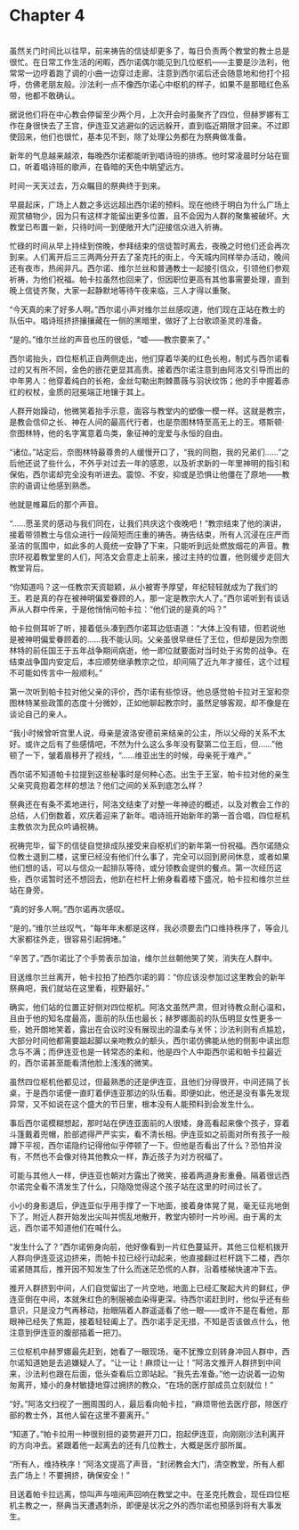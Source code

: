 # Chapter 4

<br>
虽然关门时间比以往早，前来祷告的信徒却更多了，每日负责两个教堂的教士总是很忙。在日常工作生活的闲暇，西尔诺偶尔能见到几位枢机——主要是沙法利，他常常一边哼着跑了调的小曲一边穿过走廊，注意到西尔诺后还会随意地和他打个招呼，仿佛老朋友般。沙法利一点不像西尔诺心中枢机的样子，如果不是那暗红色系带，他都不敢确认。

据说他们将在中心教会停留至少两个月，上次开会时虽聚齐了四位，但赫罗娜有工作在身很快去了王宫，伊连亚又逃避似的远远躲开，直到临近期限才回来。不过即使回来，他们也很忙，基本见不到，除了处理公务都在为祭典做准备。

新年的气息越来越浓，每晚西尔诺都能听到唱诗班的排练。他时常凌晨时分站在窗口，听着唱诗班的歌声，在昏暗的天色中眺望远方。

时间一天天过去，万众瞩目的祭典终于到来。

早晨起床，广场上人数之多远远超出西尔诺的预料。现在他终于明白为什么广场上观赏植物少，因为只有这样才能留出更多位置，且不会因为人群的聚集被破坏。大教堂已布置一新，只待时间一到便敞开大门迎接信众进入祈祷。

忙碌的时间从早上持续到傍晚，参拜结束的信徒暂时离去，夜晚之时他们还会再次到来。人们离开后三三两两分开去了圣克托的街上，今天城内同样举办活动，晚间还有夜市，热闹非凡。西尔诺、维尔兰丝和普通教士一起接引信众，引领他们参观祈祷，为他们祝福。帕卡拉虽然也回来了，但因职位更高有其他事需要处理，直到晚上信徒齐聚，大家一起静默地等待午夜来临，三人才得以重聚。

“今天真的来了好多人啊。”西尔诺小声对维尔兰丝感叹道，他们现在正站在教士的队伍中。唱诗班挤挤攘攘藏在一侧的黑暗里，做好了上台歌颂圣灵的准备。

“是的。”维尔兰丝的声音也压的很低，“嘘——教宗要来了。”

西尔诺抬头，四位枢机正自两侧走出，他们穿着华美的红色长袍，制式与西尔诺看过的又有所不同，金色的嵌花更显其高贵。接着西尔诺注意到由阿洛文引导而出的中年男人：他穿着纯白的长袍，金丝勾勒出荆棘蔷薇与羽状纹饰；他的手中握着赤红的权杖，金质的冠冕端正地镶于其上。

人群开始躁动，他微笑着抬手示意，面容与教堂内的塑像一模一样。这就是教宗，是教会信仰之长、神在人间的最高代行者，也是奈图林特至高无上的王。塔斯顿·奈图林特，他的名字寓意着鸟类，象征神的宠爱与永恒的自由。

“诸位。”站定后，奈图林特最尊贵的人缓慢开口了，“我的同胞，我的兄弟们……”之后他还说了些什么，不外乎对过去一年的感恩，以及祈求新的一年里神明的指引和保佑，西尔诺却完全没有听进去。震惊、不安，抑或是恐惧让他僵在了原地——教宗的语调让他感到熟悉。

他就是帷幕后的那个声音。

“……愿圣灵的感动与我们同在，让我们共庆这个夜晚吧！”教宗结束了他的演讲，接着带领教士与信众进行一段简短而庄重的祷告。祷告结束，所有人沉浸在庄严而圣洁的氛围中，如此多的人竟统一安静了下来，只能听到远处燃放烟花的声音。教宗环视着教堂里的人们，阿洛文会意走上前来，接过主持的位置，他则缓步走回大教堂背后。

“你知道吗？这一任教宗天资聪颖，从小被寄予厚望，年纪轻轻就成为了我们的王。若是真的存在被神明偏爱眷顾的人，那一定是教宗大人了。”西尔诺听到有谈话声从人群中传来，于是他悄悄问帕卡拉：“他们说的是真的吗？”

帕卡拉侧耳听了听，接着低头凑到西尔诺耳边低语道：“大体上没有错，但若说他是被神明偏爱眷顾着的……我不能认同。父亲虽很早继任了王位，但却是因为奈图林特的前任国王于五年战争期间病逝，他一即位就要面对当时处于劣势的战争。在结束战争国内安定后，本应顺势继承教宗之位，却间隔了近九年才接任，这个过程不可能如传言中一般顺利。”

第一次听到帕卡拉对他父亲的评价，西尔诺有些惊讶。他总感觉帕卡拉对王室和奈图林特某些政策的态度十分微妙，正如他聊起教宗时，虽然足够客观，却不像是在谈论自己的亲人。

“我小时候曾听宫里人说，母亲是波洛安德前来结亲的公主，所以父母的关系不太好。或许之后有了些感情吧，不然为什么这么多年没有娶第二位王后，但……”他顿了一下，皱着眉移开了视线，“……维亚出生的时候，母亲死于难产。”

西尔诺不知道帕卡拉提到这些秘事时是何种心态。出生于王室，帕卡拉对他的亲生父亲究竟抱着怎样的想法？他们之间的关系到底怎么样？

祭典还在有条不紊地进行，阿洛文结束了对整一年神迹的概述，以及对教会工作的总结，人们倒数着，欢庆着迎来了新年。唱诗班开始新年的第一首合唱，四位枢机主教依次为民众吟诵祝祷。

祝祷完毕，留下的信徒自觉排成队接受来自枢机们的新年第一份祝福。西尔诺随众位教士退到二楼，这里已经没有他们什么事了，完全可以回到房间休息，或者如果他们想的话，可以与信众一起排队等待，或分领教会提供的餐点。第一次经历这些，西尔诺暂时还不想回去，他趴在栏杆上俯身看着楼下盛况，帕卡拉和维尔兰丝站在身旁。

“真的好多人啊。”西尔诺再次感叹。

“是的。”维尔兰丝叹气，“每年年末都是这样，我必须要去门口维持秩序了，等会儿大家都往外走，很容易引起拥堵。”

“辛苦了。”西尔诺比了个手势表示加油，维尔兰丝朝他笑了笑，消失在人群中。

目送维尔兰丝离开，帕卡拉拍了拍西尔诺的肩：“你应该没参加过这里教会的新年祭典吧，我们就站在这里看，视野最好。”

确实，他们站的位置正好侧对四位枢机。阿洛文虽然严肃，但对待教众耐心温和，且由于他的知名度最高，面前的队伍也最长；赫罗娜面前的队伍明显女性更多一些，她开朗地笑着，露出在会议时没有展现出的温柔与关怀；沙法利则有点尴尬，大部分时间他都需要踮起脚以亲吻教众的额头，西尔诺仿佛能从他的侧影中读出怨念与不满；而伊连亚也是一转常态的柔和，他是四个人中距西尔诺和帕卡拉最近的，西尔诺甚至能看清他脸上浅浅的微笑。

虽然四位枢机他都见过，但最熟悉的还是伊连亚，且他们分得很开，中间还隔了长桌，于是西尔诺便一直盯着伊连亚那边的队伍看。即便如此，他还是没有事先发现异常，又不如说在这个盛大的节日里，根本没有人能预料到会发生什么。

事后西尔诺模糊想起，那时站在伊连亚面前的人很矮，身高看起来像个孩子，穿着斗篷戴着兜帽，脸部遮得严严实实，看不清长相。伊连亚如之前面对所有孩子一般蹲下平视，西尔诺隐约记得他似乎停顿了一下。但他是否看出了什么？恐怕并没有，不然也不会像对待其他教众一样，靠近孩子为对方祝福了。

可能与其他人一样，伊连亚也朝对方露出了微笑，接着两道身影重叠。隔着很远西尔诺完全看不清发生了什么，只隐隐觉得这个孩子站在这里的时间过长了。

小小的身影退后，伊连亚似乎用手撑了一下地面，接着身体晃了晃，毫无征兆地倒下了。附近人群开始发出尖叫并慌乱地散开，教堂内顿时一片吵闹。由于离的太远，西尔诺不知道他们在喊什么。

“发生什么了？”西尔诺俯身向前，他好像看到一片红色蔓延开。其他三位枢机拨开人群向伊连亚这边挤来，而帕卡拉已经行动起来，他直接翻过栏杆跳下二楼，西尔诺紧随其后，推开因不知发生了什么而迷茫恐慌的人群，沿着楼梯快速冲下去。

推开人群挤到中间，人们自觉留出了一片空地，地面上已经汇聚起大片的鲜红，伊连亚倒在中间，本就朱红色的制服被血染得更深。待西尔诺赶到时，他似乎还有些意识，只是没力气再移动，抬眼隔着人群遥遥看了他一眼——或许不是在看他，那眼神已经失了焦距，接着轻轻阖上了。西尔诺手足无措，不知是否该做点什么，他注意到伊连亚的腹部插着一把刀。

三位枢机中赫罗娜最先赶到，她看了一眼现场，毫不犹豫立刻转身冲回人群中，西尔诺知道她是去追嫌疑人了。“让一让！麻烦让一让！”阿洛文推开人群挤到中间来，沙法利也跟在后面，低头查看后立即站起。“我先去准备。”他一边说着一边匆匆离开，矮小的身材敏捷地穿过拥挤的教众，“在场的医疗部成员立刻就位！”

“好。”阿洛文扫视了一圈周围的人，最后看向帕卡拉，“麻烦带他去医疗部，除医疗部的教士外，其他人留在这里不要离开。”

“知道了。”帕卡拉用一种很别扭的姿势避开刀口，抱起伊连亚，向刚刚沙法利离开的方向冲去。紧跟着他一起离去的还有几位教士，大概是医疗部所属。

“所有人，维持秩序！”阿洛文提高了声音，“封闭教会大门，清空教堂，所有人都去广场上！不要拥挤，确保安全！”

目送着帕卡拉远离，惊叫声与喧闹声回响在教堂之中。在圣克托教会，现任四位枢机主教之一，祭典当天遭遇刺杀，即便是状况之外的西尔诺也预感到将有大事发生。
